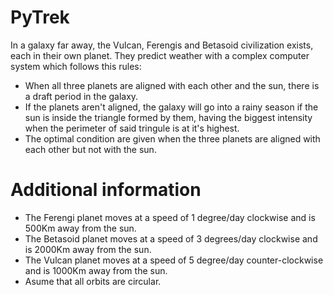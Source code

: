 # PyTrek

In a galaxy far away, the Vulcan, Ferengis and Betasoid civilization exists, each in their own planet.
They predict weather with a complex computer system which follows this rules:

- When all three planets are aligned with each other and the sun, there is a draft period in the galaxy.
- If the planets aren't aligned, the galaxy will go into a rainy season if the sun is inside the triangle formed by them, having the biggest intensity when the perimeter of said tringule is at it's highest.
- The optimal condition are given when the three planets are aligned with each other but not with the sun.

# Additional information
+ The Ferengi planet moves at a speed of 1 degree/day clockwise and is 500Km away from the sun.
+ The Betasoid planet moves at a speed of 3 degrees/day clockwise and is 2000Km away from the sun.
+ The Vulcan planet moves at a speed of 5 degree/day counter-clockwise and is 1000Km away from the sun.
+ Asume that all orbits are circular.
